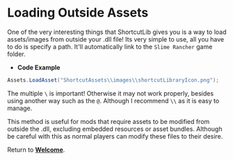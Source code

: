 # Loading Outside Assets

One of the very interesting things that ShortcutLib gives you is a way to load assets/images from outside your .dll file!
Its very simple to use, all you have to do is specify a path. It'll automatically link to the `Slime Rancher` game folder.

- **Code Example**
```cs
Assets.LoadAsset("ShortcutAssets\\images\\shortcutLibraryIcon.png");
```

The multiple `\` is important! Otherwise it may not work properly, besides using another way such as the `@`. Although I recommend `\\` as it is easy to manage.

This method is useful for mods that require assets to be modified from outside the .dll, excluding embedded resources or asset bundles. Although be careful with this as normal players can modify these files to their desire.

Return to **[Welcome](https://itzblueberries.github.io/ShortcutLibraryWiki/)**.